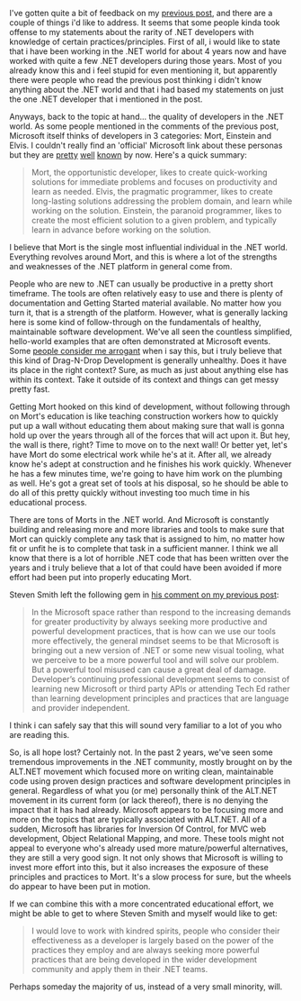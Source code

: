 I've gotten quite a bit of feedback on my <a href="/blog/2009/04/at-this-point-id-prefer-java-developers-over-net-developers/">previous post</a>, and there are a couple of things i'd like to address.  It seems that some people kinda took offense to my statements about the rarity of .NET developers with knowledge of certain practices/principles.  First of all, i would like to state that i have been working in the .NET world for about 4 years now and have worked with quite a few .NET developers during those years.  Most of you already know this and i feel stupid for even mentioning it, but apparently there were people who read the previous post thinking i didn't know anything about the .NET world and that i had based my statements on just the one .NET developer that i mentioned in the post.  

Anyways, back to the topic at hand... the quality of developers in the .NET world.  As some people mentioned in the comments of the previous post, Microsoft itself thinks of developers in 3 categories: Mort, Einstein and Elvis.  I couldn't really find an 'official' Microsoft link about these personas but they are <a href="http://www.nikhilk.net/Personas.aspx">pretty</a> <a href="http://www.codinghorror.com/blog/archives/001004.html">well</a> <a href="http://www.hanselman.com/blog/BeyondElvisEinsteinAndMortNewProgrammingStereotypesForWeb20.aspx">known</a> by now.  Here's a quick summary:

<blockquote>
Mort, the opportunistic developer, likes to create quick-working solutions for immediate problems and focuses on productivity and learn as needed. Elvis, the pragmatic programmer, likes to create long-lasting solutions addressing the problem domain, and learn while working on the solution. Einstein, the paranoid programmer, likes to create the most efficient solution to a given problem, and typically learn in advance before working on the solution.
</blockquote>

I believe that Mort is the single most influential individual in the .NET world.  Everything revolves around Mort, and this is where a lot of the strengths and weaknesses of the .NET platform in general come from.

People who are new to .NET can usually be productive in a pretty short timeframe.  The tools are often relatively easy to use and there is plenty of documentation and Getting Started material available.  No matter how you turn it, that is a strength of the platform.  However, what is generally lacking here is some kind of follow-through on the fundamentals of healthy, maintainable software development.  We've all seen the countless simplified, hello-world examples that are often demonstrated at Microsoft events.  Some <a href="http://codebetter.com/blogs/gregyoung/archive/2009/04/28/java-vs-net-developers.aspx">people consider me arrogant</a> when i say this, but i truly believe that this kind of Drag-N-Drop Development is generally unhealthy.  Does it have its place in the right context? Sure, as much as just about anything else has within its context.  Take it outside of its context and things can get messy pretty fast. 

Getting Mort hooked on this kind of development, without following through on Mort's education is like teaching construction workers how to quickly put up a wall without educating them about making sure that wall is gonna hold up over the years through all of the forces that will act upon it.  But hey, the wall is there, right? Time to move on to the next wall!  Or better yet, let's have Mort do some electrical work while he's at it.  After all, we already know he's adept at construction and he finishes his work quickly.  Whenever he has a few minutes time, we're going to have him work on the plumbing as well.  He's got a great set of tools at his disposal, so he should be able to do all of this pretty quickly without investing too much time in his educational process.  

There are tons of Morts in the .NET world.  And Microsoft is constantly building and releasing more and more libraries and tools to make sure that Mort can quickly complete any task that is assigned to him, no matter how fit or unfit he is to complete that task in a sufficient manner.  I think we all know that there is a lot of horrible .NET code that has been written over the years and i truly believe that a lot of that could have been avoided if more effort had been put into properly educating Mort.  

Steven Smith left the following gem in <a href="/blog/2009/04/at-this-point-id-prefer-java-developers-over-net-developers/#comment-13705">his comment on my previous post</a>:

<blockquote>In the Microsoft space rather than respond to the increasing demands for greater productivity by always seeking more productive and powerful development practices, that is how can we use our tools more effectively, the general mindset seems to be that Microsoft is bringing out a new version of .NET or some new visual tooling, what we perceive to be a more powerful tool and will solve our problem. But a powerful tool misused can cause a great deal of damage. Developer’s continuing professional development seems to consist of learning new Microsoft or third party APIs or attending Tech Ed rather than learning development principles and practices that are language and provider independent.</blockquote>

I think i can safely say that this will sound very familiar to a lot of you who are reading this.

So, is all hope lost? Certainly not.  In the past 2 years, we've seen some tremendous improvements in the .NET community, mostly brought on by the ALT.NET movement which focused more on writing clean, maintainable code using proven design practices and software development principles in general.  Regardless of what you (or me) personally think of the ALT.NET movement in its current form (or lack thereof), there is no denying the impact that it has had already.  Microsoft appears to be focusing more and more on the topics that are typically associated with ALT.NET.  All of a sudden, Microsoft has libraries for Inversion Of Control, for MVC web development, Object Relational Mapping, and more.  These tools might not appeal to everyone who's already used more mature/powerful alternatives, they are still a very good sign.  It not only shows that Microsoft is willing to invest more effort into this, but it also increases the exposure of these principles and practices to Mort.  It's a slow process for sure, but the wheels do appear to have been put in motion.

If we can combine this with a more concentrated educational effort, we might be able to get to where Steven Smith and myself would like to get:

<blockquote>
I would love to work with kindred spirits, people who consider their effectiveness as a developer is largely based on the power of the practices they employ and are always seeking more powerful practices that are being developed in the wider development community and apply them in their .NET teams.
</blockquote>

Perhaps someday the majority of us, instead of a very small minority, will.